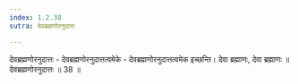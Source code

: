 ```yaml
---
index: 1.2.38
sutra: देवब्रह्मणोरनुदात्तः

---
```

देवब्रह्मणोरनुदात्तः - देवब्रह्मणोरनुदात्तत्वमेके - देवब्रह्मणोरनुदात्तत्वमेक इच्छन्ति। देवा ब्रह्माणः, देवा ब्रह्माणः ॥ देवब्रह्मणोरनुदात्तः ॥ 38 ॥